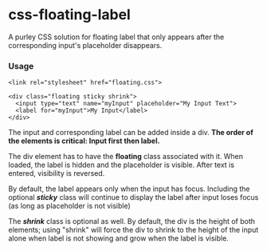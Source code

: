 # css-floating-label
A purley CSS solution for floating label that only appears after the corresponding input's placeholder disappears.
<h3>Usage</h3>

```
<link rel="stylesheet" href="floating.css">

<div class="floating sticky shrink">
  <input type="text" name="myInput" placeholder="My Input Text">
  <label for="myInput">My Input</label>
</div>
```

<p>The input and corresponding label can be added inside a div. <b>The order of the elements is critical: Input first then label.</b></p>
<p>The div element has to have the <b>floating</b> class associated with it. When loaded, the label is hidden and the placeholder is visible. After text is entered, visibility is reversed.</P>
<p>By default, the label appears only when the input has focus. Including the optional <b><i>sticky</i></b> class will continue to display the label after input loses focus (as long as placeholder is not visible)</P>
<p>The <b><i>shrink</i></b> class is optional as well. By default, the div is the height of both elements; using "shrink" will force the div to shrink to the height of the input alone when label is not showing and grow when the label is visible.</p>
